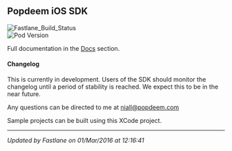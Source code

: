 ## Popdeem iOS SDK

![Fastlane_Build_Status](https://img.shields.io/badge/Build-Passing-brightgreen.svg)  
![Pod Version](https://img.shields.io/cocoapods/v/PopdeemSDK.svg)

Full documentation in the [Docs](https://github.com/Popdeem/Popdeem-SDK-iOS/tree/master/Docs "iOS Docs") section.

#### Changelog

This is currently in development. Users of the SDK should monitor the changelog until a period of stability is reached. We expect this to be in the near future.

Any questions can be directed to me at niall@popdeem.com

Sample projects can be built using this XCode project.

---
*Updated by Fastlane on 01/Mar/2016 at 12:16:41*